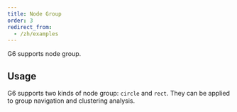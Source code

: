 ```yaml
---
title: Node Group
order: 3
redirect_from:
  - /zh/examples
---
```


G6 supports node group.

## Usage

G6 supports two kinds of node group: `circle` and `rect`. They can be applied to group navigation and clustering analysis.